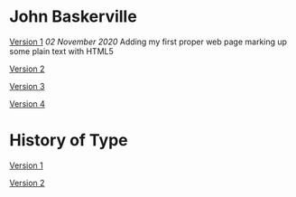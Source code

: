 John Baskerville
================
[Version 1](https://caragreene.github.io/john-baskerville/john_baskerville.html)
*02 November 2020*
Adding my first proper web page marking up some plain text with HTML5

[Version 2](https://caragreene.github.io/john-baskerville/john_baskerville_version2.html)

[Version 3](https://caragreene.githib.io/john-baskerville/john_baskerville_version_three.html)

[Version 4](https://caragreene.githib.io/john-baskerville/john_baskerville_version_4.html)


History of Type
===============
[Version 1](https://caragreene.github.io/john-baskerville/john_baskerville/history-one.html)

[Version 2](https://caragreene.github.io/john-baskerville/john_baskerville/history-two.html)
